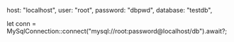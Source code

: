 host: "localhost",
user: "root",
password: "dbpwd",
database: "testdb",

let conn = MySqlConnection::connect("mysql://root:password@localhost/db").await?;
